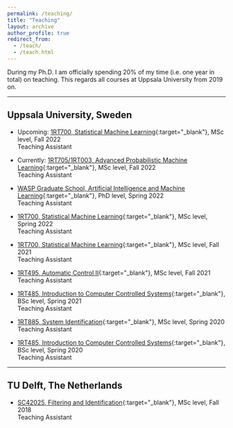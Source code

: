 ```yaml
---
permalink: /teaching/
title: "Teaching"
layout: archive
author_profile: true
redirect_from: 
  - /teach/
  - /teach.html
---
```


During my Ph.D. I am officially spending 20% of my time (i.e. one year in total) on teaching. 
This regards all courses at Uppsala University from 2019 on.

---
## Uppsala University, Sweden
- Upcoming: [1RT700, Statistical Machine Learning](https://uppsala.instructure.com/courses/65587){:target="_blank"}, 
MSc level, Fall 2022\
Teaching Assistant

- Currently: [1RT705/1RT003, Advanced Probabilistic Machine Learning](https://uppsala.instructure.com/courses/71173){:target="_blank"}, 
MSc level, Fall 2022\
Teaching Assistant

- [WASP Graduate School, Artificial Intelligence and Machine Learning](https://canvas.kth.se/courses/34244){:target="_blank"}, 
PhD level, Spring 2022\
Teaching Assistant

- [1RT700, Statistical Machine Learning](https://uppsala.instructure.com/courses/46077){:target="_blank"}, 
MSc level, Spring 2022\
Teaching Assistant

- [1RT700, Statistical Machine Learning](https://uppsala.instructure.com/courses/44706){:target="_blank"}, 
MSc level, Fall 2021\
Teaching Assistant

- [1RT495, Automatic Control II](https://www.uu.se/en/admissions/freestanding-courses/course-syllabus/?kpid=38780&lasar=21%2F22&typ=1){:target="_blank"}, 
MSc level, Fall 2021 \
Teaching Assistant

- [1RT485, Introduction to Computer Controlled Systems](https://www.uu.se/en/admissions/freestanding-courses/course/?kKod=1RT485&typ=1){:target="_blank"}, 
BSc level, Spring 2021 \
Teaching Assistant

- [1RT885, System Identification](https://www.uu.se/en/admissions/freestanding-courses/course/?kKod=1RT885&typ=1){:target="_blank"}, 
MSc level, Spring 2020 \
Teaching Assistant

- [1RT485, Introduction to Computer Controlled Systems](https://www.uu.se/en/admissions/freestanding-courses/course/?kKod=1RT485&typ=1){:target="_blank"}, 
BSc level, Spring 2020 \
Teaching Assistant

---
## TU Delft, The Netherlands
- [SC42025, Filtering and Identification](https://studiegids.tudelft.nl/a101_displayCourse.do?course_id=41297){:target="_blank"}, 
MSc level, Fall 2018 \
Teaching Assistant

